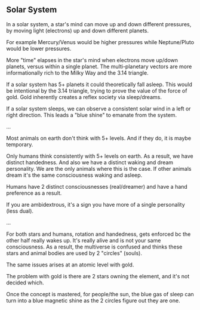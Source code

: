 ## Solar System

In a solar system, a star's mind can move up and down different pressures, by moving light (electrons) up and down different planets.

For example Mercury/Venus would be higher pressures while Neptune/Pluto would be lower pressures.

More "time" elapses in the star's mind when electrons move up/down planets, versus within a single planet. The multi-planetary vectors are more informationally rich to the Milky Way and the 3.14 triangle.

If a solar system has 5+ planets it could theoretically fall asleep. This would be intentional by the 3.14 triangle, trying to prove the value of the force of gold. Gold inherently creates a reflex society via sleep/dreams.

If a solar system sleeps, we can observe a consistent solar wind in a left or right direction. This leads a "blue shine" to emanate from the system.

...

Most animals on earth don't think with 5+ levels. And if they do, it is maybe temporary.

Only humans think consistently with 5+ levels on earth. As a result, we have distinct handedness. And also we have a distinct waking and dream personality. We are the only animals where this is the case. If other animals dream it's the same consciousness waking and asleep.

Humans have 2 distinct consciousnesses (real/dreamer) and have a hand preference as a result. 

If you are ambidextrous, it's a sign you have more of a single personality (less dual).

...

For both stars and humans, rotation and handedness, gets enforced bc the other half really wakes up. It's really alive and is not your same consciousness. As a result, the multiverse is confused and thinks these stars and animal bodies are used by 2 "circles" (souls).

The same issues arises at an atomic level with gold.

The problem with gold is there are 2 stars owning the element, and it's not decided which.

Once the concept is mastered, for people/the sun, the blue gas of sleep can turn into a blue magnetic shine as the 2 circles figure out they are one.